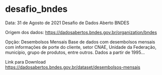 # desafio_bndes


Data: 31 de Agosto de 2021
Desafio de Dados Aberto BNDES

Origem dos dados: https://dadosabertos.bndes.gov.br/organization/bndes

Opção:
Desembolsos Mensais
Base de dados com desembolsos mensais com informações de porte do cliente, setor CNAE, Unidade da Federação, município, grupo de produtos, entre outros. Dados a partir de 1995...

Link para Download
https://dadosabertos.bndes.gov.br/dataset/desembolsos-mensais

